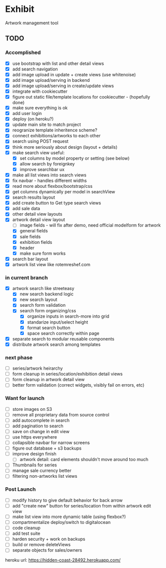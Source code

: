 # Exhibit

Artwork management tool

## TODO

### Accomplished

- [X] use bootstrap with list and other detail views
- [X] add search navigation
- [X] add image upload in update + create views (use whitenoise)
- [X] add image upload/serving in backend
- [X] add image upload/serving in create/update views
- [X] integrate with cookiecutter
- [X] figure out static file/template locations for cookiecutter - (hopefully done)
- [X] make sure everything is ok
- [X] add user login
- [X] deploy (on heroku?)
- [X] update main site to match project
- [X] reogranize template inheritence scheme?
- [X] connect exhibitions/artworks to each other
- [X] search using POST request
- [X] think more seriously about design (layout + details)
- [X] make search view useful:
  - [X] set columns by model property or setting (see below)
  - [X] allow search by foreignkey
  - [X] improve searchbar ux
- [X] make all list views into search views
- [X] fix navbar - handles different widths
- [X] read more about flexbox/bootstrap/css
- [X] get columns dynamically per model in searchView
- [X] search results layout
- [X] add create button to Get type search views
- [X] add sale data
- [X] other detail view layouts
- [X] artwork detail view layout
  - [ ] image fields - will fix after demo, need official modelform for artwork
  - [X] general fields
  - [X] sale fields
  - [X] exhibition fields
  - [X] header
  - [X] make sure form works
- [X] search bar layout
- [X] artwork list view like rotemreshef.com

### in current branch

- [X] artwork search like streeteasy
  - [X] new search backend logic
  - [X] new search layout
  - [X] search form validation
  - [X] search form organizing/css
    - [X] organize inputs in search-more into grid
    - [X] standarize input/select height
    - [X] format search button
    - [X] space search correctly within page
- [X] separate search to modular reusable components
- [X] distribute artwork search among templates

### next phase

- [ ] series/artwork heirarchy
- [ ] form cleanup in series/location/exhibition detail views
- [ ] form cleanup in artwork detail view
- [ ] better form validation (correct widgets, visibly fail on errors, etc)

### Want for launch

- [ ] store images on S3
- [ ] remove all proprietary data from source control
- [ ] add autocomplete in search
- [ ] add pagination to search
- [ ] save on change in edit view
- [ ] use https everywhere
- [ ] collapsible navbar for narrow screens
- [ ] figure out database + s3 backups
- [ ] improve design finish
  - [ ] artwork detail: card elements shouldn't move around too much
- [ ] Thumbnails for series
- [ ] manage sale currency better
- [ ] filtering non-artworks list views

### Post Launch

- [ ] modify history to give default behavior for back arrow
- [ ] add "create new" button for series/location from within artwork edit view
- [ ] make list view into more dynamic table (using flexbox?)
- [ ] compartmentalize deploy/switch to digitalocean
- [ ] code cleanup
- [ ] add test suite
- [ ] harden security + work on backups
- [ ] build or remove deleteViews
- [ ] separate objects for sales/owners

heroku url: <https://hidden-coast-28492.herokuapp.com/>
